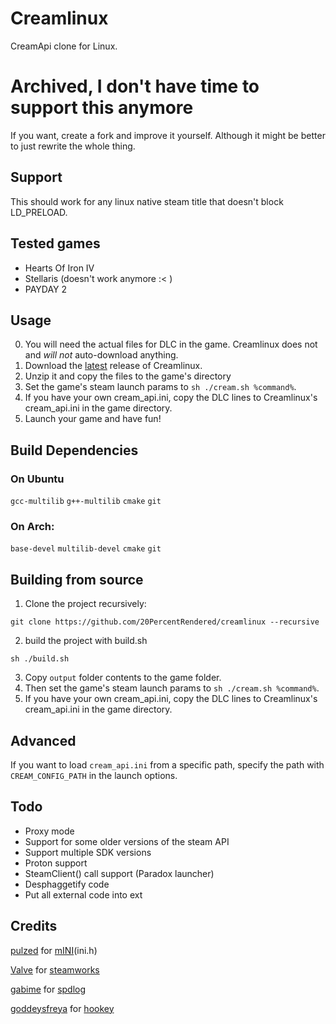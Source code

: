 # Creamlinux
CreamApi clone for Linux.

# Archived, I don't have time to support this anymore
If you want, create a fork and improve it yourself. 
Although it might be better to just rewrite the whole thing.

## Support
This should work for any linux native steam title that doesn't block LD_PRELOAD.

## Tested games
 - Hearts Of Iron IV
 - Stellaris (doesn't work anymore :< )
 - PAYDAY 2
 
## Usage 
0. You will need the actual files for DLC in the game. Creamlinux does not and _will not_ auto-download anything. 
1. Download the [latest](https://github.com/20PercentRendered/creamlinux/releases/latest/download/creamlinux.zip) release of Creamlinux.
2. Unzip it and copy the files to the game's directory
3. Set the game's steam launch params to `sh ./cream.sh %command%`.
4. If you have your own cream_api.ini, copy the DLC lines to Creamlinux's cream_api.ini in the game directory. 
5. Launch your game and have fun! 

## Build Dependencies 
### On Ubuntu
`gcc-multilib` `g++-multilib` `cmake` `git`
### On Arch:
`base-devel` `multilib-devel` `cmake` `git`

## Building from source
1. Clone the project recursively:
```
git clone https://github.com/20PercentRendered/creamlinux --recursive
```
2. build the project with build.sh
```
sh ./build.sh
```

3. Copy `output` folder contents to the game folder.
4. Then set the game's steam launch params to `sh ./cream.sh %command%`.
5. If you have your own cream_api.ini, copy the DLC lines to Creamlinux's cream_api.ini in the game directory. 
## Advanced 

If you want to load `cream_api.ini` from a specific path, specify the path with `CREAM_CONFIG_PATH` in the launch options.
## Todo
 - Proxy mode
 - Support for some older versions of the steam API
 - Support multiple SDK versions
 - Proton support
 - SteamClient() call support (Paradox launcher)
 - Desphaggetify code 
 - Put all external code into ext


## Credits
[pulzed](https://github.com/pulzed) for [mINI](https://github.com/pulzed/mINI)(ini.h)

[Valve](https://www.valvesoftware.com/) for [steamworks](https://partner.steamgames.com/)

[gabime](https://github.com/gabime) for [spdlog](https://github.com/gabime/spdlog)

[goddeysfreya](https://github.com/goddessfreya) for [hookey](https://github.com/goddessfreya/hookey)
